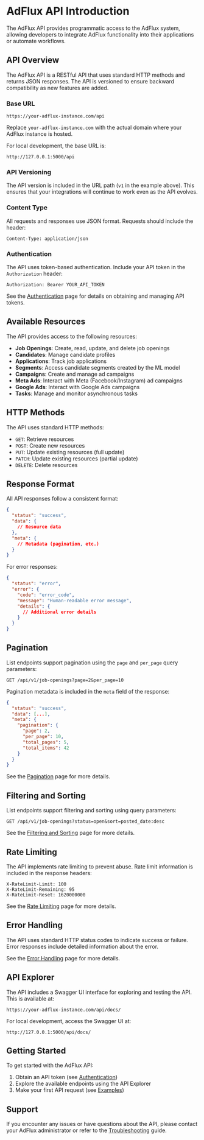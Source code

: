 # AdFlux API Introduction

The AdFlux API provides programmatic access to the AdFlux system, allowing developers to integrate AdFlux functionality into their applications or automate workflows.

## API Overview

The AdFlux API is a RESTful API that uses standard HTTP methods and returns JSON responses. The API is versioned to ensure backward compatibility as new features are added.

### Base URL

```
https://your-adflux-instance.com/api
```

Replace `your-adflux-instance.com` with the actual domain where your AdFlux instance is hosted.

For local development, the base URL is:

```
http://127.0.0.1:5000/api
```

### API Versioning

The API version is included in the URL path (`v1` in the example above). This ensures that your integrations will continue to work even as the API evolves.

### Content Type

All requests and responses use JSON format. Requests should include the header:

```
Content-Type: application/json
```

### Authentication

The API uses token-based authentication. Include your API token in the `Authorization` header:

```
Authorization: Bearer YOUR_API_TOKEN
```

See the [Authentication](authentication.md) page for details on obtaining and managing API tokens.

## Available Resources

The API provides access to the following resources:

- **Job Openings**: Create, read, update, and delete job openings
- **Candidates**: Manage candidate profiles
- **Applications**: Track job applications
- **Segments**: Access candidate segments created by the ML model
- **Campaigns**: Create and manage ad campaigns
- **Meta Ads**: Interact with Meta (Facebook/Instagram) ad campaigns
- **Google Ads**: Interact with Google Ads campaigns
- **Tasks**: Manage and monitor asynchronous tasks

## HTTP Methods

The API uses standard HTTP methods:

- `GET`: Retrieve resources
- `POST`: Create new resources
- `PUT`: Update existing resources (full update)
- `PATCH`: Update existing resources (partial update)
- `DELETE`: Delete resources

## Response Format

All API responses follow a consistent format:

```json
{
  "status": "success",
  "data": {
    // Resource data
  },
  "meta": {
    // Metadata (pagination, etc.)
  }
}
```

For error responses:

```json
{
  "status": "error",
  "error": {
    "code": "error_code",
    "message": "Human-readable error message",
    "details": {
      // Additional error details
    }
  }
}
```

## Pagination

List endpoints support pagination using the `page` and `per_page` query parameters:

```
GET /api/v1/job-openings?page=2&per_page=10
```

Pagination metadata is included in the `meta` field of the response:

```json
{
  "status": "success",
  "data": [...],
  "meta": {
    "pagination": {
      "page": 2,
      "per_page": 10,
      "total_pages": 5,
      "total_items": 42
    }
  }
}
```

See the [Pagination](pagination.md) page for more details.

## Filtering and Sorting

List endpoints support filtering and sorting using query parameters:

```
GET /api/v1/job-openings?status=open&sort=posted_date:desc
```

See the [Filtering and Sorting](reference/filtering.md) page for more details.

## Rate Limiting

The API implements rate limiting to prevent abuse. Rate limit information is included in the response headers:

```
X-RateLimit-Limit: 100
X-RateLimit-Remaining: 95
X-RateLimit-Reset: 1620000000
```

See the [Rate Limiting](rate-limiting.md) page for more details.

## Error Handling

The API uses standard HTTP status codes to indicate success or failure. Error responses include detailed information about the error.

See the [Error Handling](error-handling.md) page for more details.

## API Explorer

The API includes a Swagger UI interface for exploring and testing the API. This is available at:

```
https://your-adflux-instance.com/api/docs/
```

For local development, access the Swagger UI at:

```
http://127.0.0.1:5000/api/docs/
```

## Getting Started

To get started with the AdFlux API:

1. Obtain an API token (see [Authentication](authentication.md))
2. Explore the available endpoints using the API Explorer
3. Make your first API request (see [Examples](examples/create-job.md))

## Support

If you encounter any issues or have questions about the API, please contact your AdFlux administrator or refer to the [Troubleshooting](../user-guides/troubleshooting.md) guide.
